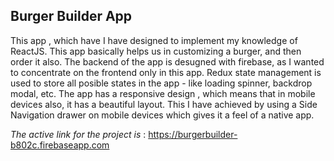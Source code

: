 ## Burger Builder App

This app , which have I have designed to implement my knowledge of ReactJS. This app basically helps us in customizing a burger, and then order it also. The backend of the app is desugned with firebase, as I wanted to concentrate on the frontend only in this app. Redux state management is used to store all posible states in the app - like loading spinner, backdrop modal, etc. The app has a responsive design , which means that in mobile devices also, it has a beautiful layout. This I have achieved by using a Side Navigation drawer on mobile devices which gives it a feel of a native app.

<i>The active link for the project is </i>: https://burgerbuilder-b802c.firebaseapp.com
